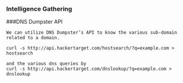 ### Intelligence Gathering

###DNS Dumpster API
```
We can utilize DNS Dumpster’s API to know the various sub-domain related to a domain.

curl -s http://api.hackertarget.com/hostsearch/?q=example.com > hostsearch

and the various dns queries by
curl -s http://api.hackertarget.com/dnslookup/?q=example.com > dnslookup

```

